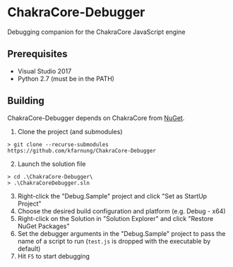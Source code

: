 # ChakraCore-Debugger
Debugging companion for the ChakraCore JavaScript engine

## Prerequisites

* Visual Studio 2017
* Python 2.7 (must be in the PATH)

## Building

ChakraCore-Debugger depends on ChakraCore from [NuGet](https://www.nuget.org/packages/Microsoft.ChakraCore.vc140).

1. Clone the project (and submodules)
```console
> git clone --recurse-submodules https://github.com/kfarnung/ChakraCore-Debugger
```
2. Launch the solution file
```console
> cd .\ChakraCore-Debugger\
> .\ChakraCoreDebugger.sln
```
3. Right-click the "Debug.Sample" project and click "Set as StartUp Project"
4. Choose the desired build configuration and platform (e.g. Debug - x64)
5. Right-click on the Solution in "Solution Explorer" and click "Restore NuGet Packages"
6. Set the debugger arguments in the "Debug.Sample" project to pass the name of a script to run (`test.js` is dropped
   with the executable by default)
7. Hit `F5` to start debugging
